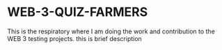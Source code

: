 # WEB-3-QUIZ-FARMERS
This is the respiratory where I am doing the work and contribution to the WEB 3 testing projects.
this is brief description 
